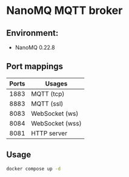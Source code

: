 # NanoMQ MQTT broker

## Environment:
* NanoMQ 0.22.8

## Port mappings
| Ports | Usages          |
| ----- | --------------- |
| 1883  | MQTT (tcp)      |
| 8883  | MQTT (ssl)      |
| 8083  | WebSocket (ws)  |
| 8084  | WebSocket (wss) |
| 8081  | HTTP server     |

## Usage
```bash
docker compose up -d
```

